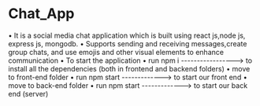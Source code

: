 # Chat_App
• It is a social media chat application which is built using react js,node js, express js, mongodb.
• Supports sending and receiving messages,create group chats, and use emojis and other visual elements to enhance
  communication
• To start the application 
  • run npm i -----------------> to install all the dependencies (both in frontend and backend folders)
  • move to front-end folder 
  • run npm start -------------> to start our front end
  • move to back-end folder 
  • run npm start -------------> to start our back end (server)
